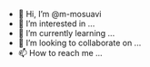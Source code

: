 - 👋 Hi, I’m @m-mosuavi
- 👀 I’m interested in ...
- 🌱 I’m currently learning ...
- 💞️ I’m looking to collaborate on ...
- 📫 How to reach me ...

<!---
m-mosuavi/m-mosuavi is a ✨ special ✨ repository because its `README.md` (this file) appears on your GitHub profile.
You can click the Preview link to take a look at your changes.
--->
